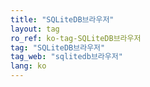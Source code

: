 ```yaml
---
title: "SQLiteDB브라우저"
layout: tag
ro_ref: ko-tag-SQLiteDB브라우저
tag: "SQLiteDB브라우저"
tag_web: "sqlitedb브라우저"
lang: ko
---
```

